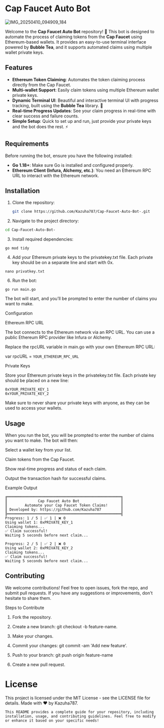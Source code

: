 # Cap Faucet Auto Bot
![IMG_20250410_094909_184](https://github.com/user-attachments/assets/1f62dc38-606c-47c0-9553-6632811530d3)


Welcome to the **Cap Faucet Auto Bot** repository! 🚀 This bot is designed to automate the process of claiming tokens from the **Cap Faucet** using Ethereum-based wallets. It provides an easy-to-use terminal interface powered by **Bubble Tea**, and it supports automated claims using multiple wallet private keys. 

## Features

- **Ethereum Token Claiming**: Automates the token claiming process directly from the Cap Faucet.
- **Multi-wallet Support**: Easily claim tokens using multiple Ethereum wallet private keys.
- **Dynamic Terminal UI**: Beautiful and interactive terminal UI with progress tracking, built using the **Bubble Tea** library. 🌈
- **Real-time Progress Updates**: See your claim progress in real-time with clear success and failure counts.
- **Simple Setup**: Quick to set up and run, just provide your private keys and the bot does the rest. ⚡️

## Requirements

Before running the bot, ensure you have the following installed:

- **Go 1.18+**: Make sure Go is installed and configured properly.
- **Ethereum Client (Infura, Alchemy, etc.)**: You need an Ethereum RPC URL to interact with the Ethereum network.

## Installation

1. Clone the repository:
   ```bash
   git clone https://github.com/Kazuha787/Cap-Faucet-Auto-Bot-.git
   ```
2. Navigate to the project directory:
```sh
cd Cap-Faucet-Auto-Bot-
```
3. Install required dependencies:
```
go mod tidy
```

4. Add your Ethereum private keys to the privatekey.txt file. Each private key should be on a separate line and start with 0x.
```
nano privatkey.txt
```

6. Run the bot:
```
go run main.go
```
The bot will start, and you’ll be prompted to enter the number of claims you want to make.

Configuration

Ethereum RPC URL

The bot connects to the Ethereum network via an RPC URL. You can use a public Ethereum RPC provider like Infura or Alchemy.

Replace the rpcURL variable in main.go with your own Ethereum RPC URL:

var rpcURL = `YOUR_ETHEREUM_RPC_URL`

Private Keys

Store your Ethereum private keys in the privatekey.txt file. Each private key should be placed on a new line:
```
0xYOUR_PRIVATE_KEY_1
0xYOUR_PRIVATE_KEY_2
```

Make sure to never share your private keys with anyone, as they can be used to access your wallets.

## Usage

When you run the bot, you will be prompted to enter the number of claims you want to make. The bot will then:

Select a wallet key from your list.

Claim tokens from the Cap Faucet.

Show real-time progress and status of each claim.

Output the transaction hash for successful claims.

Example Output
```
╔════════════════════════════════════════════════════╗
║              Cap Faucet Auto Bot                   ║
║        Automate your Cap Faucet Token Claims!      ║
║ Developed by: https://github.com/Kazuha787         ║
╠════════════════════════════════════════════════════╣
Progress: 1 / 5 | ✅ 1 | ❌ 0
Using wallet 1: 0xPRIVATE_KEY_1
Claiming tokens...
✅ Claim successful!
Waiting 5 seconds before next claim...

Progress: 2 / 5 | ✅ 2 | ❌ 0
Using wallet 2: 0xPRIVATE_KEY_2
Claiming tokens...
✅ Claim successful!
Waiting 5 seconds before next claim...
```
## Contributing

We welcome contributions! Feel free to open issues, fork the repo, and submit pull requests. If you have any suggestions or improvements, don't hesitate to share them.

Steps to Contribute

1. Fork the repository.

2. Create a new branch: git checkout -b feature-name.

3. Make your changes.

4. Commit your changes: git commit -am 'Add new feature'.

5. Push to your branch: git push origin feature-name

6. Create a new pull request.

# License
This project is licensed under the MIT License - see the LICENSE file for details.
Made with ❤️ by Kazuha787.
```
This README provides a complete guide for your repository, including installation, usage, and contributing guidelines. Feel free to modify or enhance it based on your specific needs!
```
